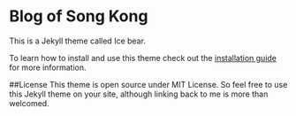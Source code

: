 # Blog of Song Kong
This is a Jekyll theme called Ice bear.

To learn how to install and use this theme check out the [installation guide](kongsong.me/blog/) for more information.

##License
This theme is open source under MIT License. So feel free to use this Jekyll theme on your site, although linking back to me is more than welcomed.